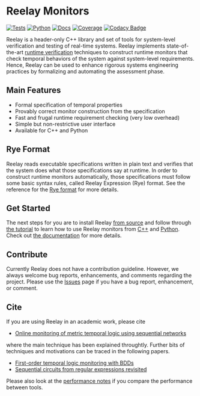 # Reelay Monitors

[![Tests](https://github.com/doganulus/reelay/actions/workflows/tests.yml/badge.svg)](https://github.com/doganulus/reelay/actions/workflows/tests.yml)
[![Python](https://github.com/doganulus/reelay/actions/workflows/python.yml/badge.svg)](https://github.com/doganulus/reelay/actions/workflows/python.yml)
[![Docs](https://github.com/doganulus/reelay/actions/workflows/docs.yml/badge.svg)](https://github.com/doganulus/reelay/actions/workflows/docs.yml)
[![Coverage](https://coveralls.io/repos/github/doganulus/reelay/badge.svg?branch=main)](https://coveralls.io/github/doganulus/reelay?branch=main)
[![Codacy Badge](https://api.codacy.com/project/badge/Grade/9493a2a1ed2b47e6a0cfdcf6a68cd9b8)](https://www.codacy.com/manual/doganulus/reelay?utm_source=github.com&utm_medium=referral&utm_content=doganulus/reelay&utm_campaign=Badge_Grade)

Reelay is a header-only C++ library and set of tools for system-level verification and testing of real-time systems. Reelay implements state-of-the-art [runtime verification](https://en.wikipedia.org/wiki/Runtime_verification) techniques to construct runtime monitors that check temporal behaviors of the system against system-level requirements. Hence, Reelay can be used to enhance rigorous systems engineering practices by formalizing and automating the assessment phase.

## Main Features

- Formal specification of temporal properties
- Provably correct monitor construction from the specification
- Fast and frugal runtime requirement checking (very low overhead)
- Simple but non-restrictive user interface
- Available for C++ and Python

## Rye Format

Reelay reads executable specifications written in plain text and verifies that the system does what those specifications say at runtime. In order to construct runtime monitors automatically, those specifications must follow some basic syntax rules, called Reelay Expression (Rye) format. See the reference for the [Rye format](docs/rye.md) for more details.

## Get Started

The next steps for you are to install Reelay [from source](docs/install.md) and follow through [the tutorial](docs/gs_intro.md) to learn how to use Reelay monitors from [C++](docs/gs_cpp.md) and [Python](docs/gs_python.md). Check out [the documentation](https://doganulus.github.io/reelay/) for more details.

## Contribute

Currently Reelay does not have a contribution guideline. However, we always welcome bug reports, enhancements, and comments regarding the project. Please use the [Issues](https://github.com/doganulus/reelay/issues) page if you have a bug report, enhancement, or comment.

## Cite

If you are using Reelay in an academic work, please cite

- [Online monitoring of metric temporal logic using sequential networks](https://arxiv.org/abs/1901.00175)

where the main technique has been explained throughtly. Further bits of techniques and motivations can be traced in the following papers.

- [First-order temporal logic monitoring with BDDs](https://link.springer.com/article/10.1007/s10703-018-00327-4)
- [Sequential circuits from regular expressions revisited](https://arxiv.org/abs/1801.08979)

Please also look at the [performance notes](docs/performance.md) if you compare the performance between tools.
